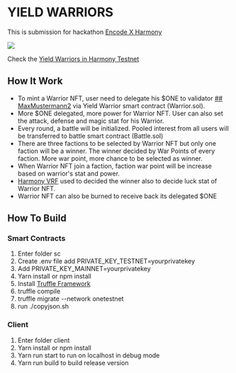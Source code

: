 # YIELD WARRIORS

This is submission for hackathon [Encode X Harmony](https://www.encode.club/harmony-hackathon)

![](https://res.cloudinary.com/dey55ubjm/image/upload/v1666534165/yw/ss.png)

Check the [Yield Warriors in Harmony Testnet](https://yw.traderbotx.space)


## How It Work

- To mint a Warrior NFT, user need to delegate his $ONE to validator [## MaxMustermann2](https://staking.harmony.one/validators/testnet/one198pwc4uq879kjhczvyl9lgt5nst9c5zhwhfrvz) via Yield Warrior smart contract (Warrior.sol).
- More $ONE delegated, more power for Warrior NFT. User can also set the attack, defense and magic stat for his Warrior.
- Every round, a battle will be initialized. Pooled interest from all users will be transferred to battle smart contract (Battle.sol)
- There are three factions to be selected by Warrior NFT but only one faction will be a winner. The winner decided by War Points of every faction. More war point, more chance to be selected as winner.
- When Warrior NFT join a faction, faction war point will be increase based on warrior's stat and power.
- [Harmony VRF](https://docs.harmony.one/home/developers/tools/harmony-vrf) used to decided the winner also to decide luck stat of Warrior NFT.
- Warrior NFT can also be burned to receive back its delegated $ONE
  

## How To Build

### Smart Contracts

1. Enter folder sc
2. Create .env file add PRIVATE_KEY_TESTNET=yourprivatekey
3. Add PRIVATE_KEY_MAINNET=yourprivatekey
4. Yarn install or npm install
5. Install [Truffle Framework](https://trufflesuite.com/docs/truffle/getting-started/installation)
6. truffle compile 
7. truffle migrate --network onetestnet
8. run ./copyjson.sh
 

### Client

1. Enter folder client
2. Yarn install or npm install
3. Yarn run start to run on localhost in debug mode
4. Yarn run build to build release version